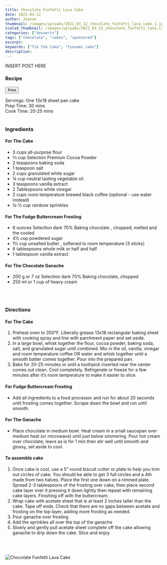 ```yaml
---
title: Chocolate Funfetti Lava Cake
date: 2021-03-12
author: Joanne
thumbnail: /images/uploads/2021_03_12_chocolate_funfetti_lava_cake_1.jpg
scaled_thumbnail: /images/uploads/2021_03_12_chocolate_funfetti_lava_cake_0.jpg
categories: ["desserts"]
tags: ["chocolate", "cakes", "sponsored"]
excerpt: 
keywords: ["Tik Tok Cake", "tsunami cake"]
description: 
---
```

<span class="blog-text">

INSERT POST HERE

<!--</br>
</br>
{{< youtube 2U5KL1buARQ >}}
</br>
</br>-->
</span>

### Recipe
<div print_button><form>
<input type="button" value="Print" class="btn__print" onClick="window.print()">
</form></div>

<div>Servings: <span itemprop="recipeYield">One 13x18 sheet pan cake</div>
<div>Prep Time: <meta itemprop="prepTime" content="PT30M">30 mins</div>
<div>Cook Time: <meta itemprop="cookTime" content="PT25M">20-25 mins</div>
</br>

### Ingredients

#### For The Cake
* <span itemprop="recipeIngredient">3 cups all-purpose flour</span>
* <span itemprop="recipeIngredient">&frac23; cup Selection Premium Cocoa Powder</span>
* <span itemprop="recipeIngredient">2 teaspoons baking soda</span>
* <span itemprop="recipeIngredient">1 teaspoon salt</span>
* <span itemprop="recipeIngredient">2 cups granulated white sugar</span>
* <span itemprop="recipeIngredient">&frac34; cup neutral tasting vegetable oil</span>
* <span itemprop="recipeIngredient">3 teaspoons vanilla extract</span>
* <span itemprop="recipeIngredient">2 Tablespoons white vinegar</span>
* <span itemprop="recipeIngredient">2 cups room temperature brewed black coffee (optional - use water instead)</span>
* <span itemprop="recipeIngredient">&frac14;-&frac12; cup rainbow sprinkles </span>

#### For The Fudge Buttercream Frosting
* <span itemprop="recipeIngredient">6 ounces Selection dark 70% Baking chocolate , chopped, melted and the cooled  </span>
* <span itemprop="recipeIngredient">4½ cup powdered sugar </span>
* <span itemprop="recipeIngredient">1½ cup unsalted butter , softened to room temperature (3 sticks)</span>
* <span itemprop="recipeIngredient">6 tablespoons whole milk or half and half </span>
* <span itemprop="recipeIngredient">1 tablespoon vanilla extract</span>

#### For The Chocolate Ganache 
* <span itemprop="recipeIngredient">200 g or 7 oz Selection dark 70% Baking chocolate, chopped </span>
* <span itemprop="recipeIngredient">250 ml or 1 cup of heavy cream </span>
</br>
</br>

### Directions
#### For The Cake

1. Preheat oven to 350°F. Liberally grease 13x18 rectangular baking sheet with cooking spray and line with parchment paper and set aside. 
1. In a large bowl, whisk together the flour, cocoa powder, baking soda, salt, and granulated sugar until combined. Mix in the oil, vanilla, vinegar and room temperature coffee OR water and whisk together until a smooth batter comes together. Pour into the prepared pan.
1. Bake for 20-25 minutes or until a toothpick inserted near the center comes out clean. Cool completely. Refrigerate or freeze for a few minutes after it’s room temperature to make it easier to slice. 

#### For Fudge Buttercream Frosting 
* Add all ingredients to a food processor and run for about 20 seconds until frosting comes together. Scrape down the bowl and run until smooth.

#### For The Ganache
* Place chocolate in medium bowl. Heat cream in a small saucepan over medium heat (or microwave) until just below simmering. Pour hot cream over chocolate, leave as is for 1 min then stir well until smooth and glossy, set aside to cool. 

#### To assemble cake
1. Once cake is cool, use a 5” round biscuit cutter or plate to help you trim out circles of cake. You should be able to get 3 full circles and a 4th made from two halves. Place the first one down on a rimmed plate. Spread 2-3 tablespoons of the frosting over cake, then place second cake layer over it pressing it down lightly then repeat with remaining cake layers. Finishing off with the buttercream.  
1. Wrap cake with acetate sheet that is at least 2 inches taller than the cake.  Tape off ends.  Check that there are no gaps between acetate and frosting on the top layer, adding more frosting as needed.
1. Pour ganache over frosting 
1. Add the sprinkles all over the top of the ganache 
1. Slowly and gently pull acetate sheet complete off the cake allowing ganache to drip down the cake. Slice and enjoy
</br>
</br>

![Chocolate Funfetti Lava Cake](/images/uploads/2021_03_12_chocolate_funfetti_lava_cake_1.jpg)
